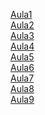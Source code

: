 <a href="Aula1/">Aula1</a>
<br/>
<a href="Aula2/">Aula2</a>
<br/>
<a href="Aula3/">Aula3</a>
<br/>
<a href="Aula4/">Aula4</a>
<br/>
<a href="Aula5/">Aula5</a>
<br/>
<a href="Aula6">Aula6</a>
<br/>
<a href="Aula7">Aula7</a>
<br/>
<a href="Aula8">Aula8</a>
<br/>
<a href="Aula9">Aula9</a>
